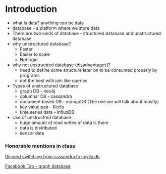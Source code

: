 # Introduction
- what is data? anything can be data
- database - a platform where we store data
- There are two kinds of database - structured database and unstructured database
- why unstructured database?
    - Faster
    - Easier to scale
    - Not rigid
- why not unstructred database (disadvantages)?
    - need to define some structure later on to be consumed properly by programs
    - not the best with join like queries
- Types of unstructured database
    - graph DB - neo4j
    - columnar DB - cassandra
    - document based DB - mongoDB (The one we will talk about mostly)
    - key value pair - Redis
    - time series data - InfluxDB
- Use of unstructred database
    - huge amount of read writes of data is there
    - data is distributed
    - sensor data


### Honorable mentions in class

[Discord switching from cassandra to scylla db](https://www.scylladb.com/tech-talk/how-discord-migrated-trillions-of-messages-from-cassandra-to-scylladb/)

[Facebook Tao - graph database](https://engineering.fb.com/2013/06/25/core-infra/tao-the-power-of-the-graph/)
